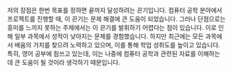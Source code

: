 저의 장점은 한번 목표를 정하면 끝까지 달성하려는 끈기입니다. 
컴퓨터 공학 분야에서 프로젝트를 진행할 때, 
이 끈기는 문제 해결에 큰 도움이 되었습니다. 
그러나 단점으로는 흥미를 느끼지 못하는 주제에서는
 이 끈기를 발휘하기 어렵다는 점이 있습니다. 
이로 인해 일부 과목에서 성적이 낮아지는 문제를 경험했습니다. 
하지만 최근에는 모든 과목에서 배움의 가치를 찾으려 노력하고 있으며, 
이를 통해 학업 성취도를 높이고 있습니다. 
특히, 영어 공부에 힘쓰고 있는데, 
이는 나중에 컴퓨터 공학과 관련된 자료를 이해하는 데 
큰 도움이 될 것이라 생각하기 때문입니다.